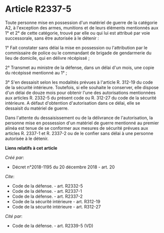 # Article R2337-5

Toute personne mise en possession d'un matériel de guerre de la catégorie A2, à l'exception des armes, munitions et de leurs
éléments mentionnés aux 1° et 2° de cette catégorie, trouvé par elle ou qui lui est attribué par voie successorale, sans être
autorisée à le détenir : 

1° Fait constater sans délai la mise en possession ou l'attribution par le commissaire de police ou le commandant de brigade
de gendarmerie du lieu de domicile, qui en délivre récépissé ; 

2° Transmet au ministre de la défense, dans un délai d'un mois, une copie du récépissé mentionné au 1° ; 

3° S'en dessaisit selon les modalités prévues à l'article R. 312-19 du code de la sécurité intérieure. Toutefois, si elle
souhaite le conserver, elle dispose d'un délai de douze mois pour obtenir l'une des autorisations mentionnées aux articles R.
2332-5 du présent code ou R. 312-27 du code de la sécurité intérieure. A défaut d'obtention d'autorisation dans ce délai,
elle se dessaisit du matériel de guerre. 

Dans l'attente du dessaisissement ou de la délivrance de l'autorisation, la personne mise en possession d'un matériel de
guerre mentionné au premier alinéa est tenue de se conformer aux mesures de sécurité prévues aux articles R. 2337-1 et R.
2337-2 ou de le confier sans délai à une personne autorisée à le détenir.

**Liens relatifs à cet article**

_Créé par_:

  - Décret n°2018-1195 du 20 décembre 2018 - art. 20

_Cite_:

  - Code de la défense. - art. R2332-5
  - Code de la défense. - art. R2337-1
  - Code de la défense. - art. R2337-2
  - Code de la sécurité intérieure - art. R312-19
  - Code de la sécurité intérieure - art. R312-27

_Cité par_:

  - Code de la défense. - art. R2339-5 (VD)
